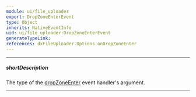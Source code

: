 ```yaml
---
module: ui/file_uploader
export: DropZoneEnterEvent
type: Object
inherits: NativeEventInfo
uid: ui/file_uploader:DropZoneEnterEvent
generateTypeLink: 
references: dxFileUploader.Options.onDropZoneEnter
---
```

---
##### shortDescription
The type of the [dropZoneEnter]({basewidgetpath}/Events/#dropZoneEnter) event handler's argument.

---
<!-- Description goes here -->